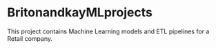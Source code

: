 # BritonandkayMLprojects
This project contains Machine Learning models and ETL pipelines for a Retail company.

